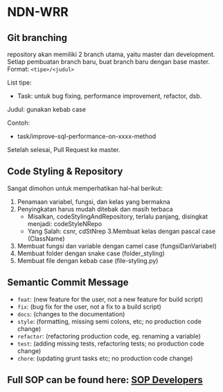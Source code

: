 # NDN-WRR

## Git branching
repository akan memiliki 2 branch utama, yaitu master dan development.
Setiap pembuatan branch baru, buat branch baru dengan base master.
Format: `<tipe>/<judul>`

List tipe:

-   Task: untuk bug fixing, performance improvement, refactor, dsb.

Judul: gunakan kebab case

Contoh:

-   task/improve-sql-performance-on-xxxx-method

Setelah selesai, Pull Request ke master.

## Code Styling & Repository

Sangat dimohon untuk memperhatikan hal-hal berikut:

1. Penamaan variabel, fungsi, dan kelas yang bermakna
2. Penyingkatan harus mudah ditebak dan masih terbaca
    - Misalkan, codeStylingAndRepository, terlalu panjang, disingkat menjadi: codeStyleNRepo
    - Yang Salah: csnr, cdStNrep
      3.Membuat kelas dengan pascal case (ClassName)
3. Membuat fungsi dan variable dengan camel case (fungsiDanVariabel)
4. Membuat folder dengan snake case (folder_styling)
5. Membuat file dengan kebab case (file-styling.py)

## Semantic Commit Message

-   `feat`: (new feature for the user, not a new feature for build script)
-   `fix`: (bug fix for the user, not a fix to a build script)
-   `docs`: (changes to the documentation)
-   `style`: (formatting, missing semi colons, etc; no production code change)
-   `refactor`: (refactoring production code, eg. renaming a variable)
-   `test`: (adding missing tests, refactoring tests; no production code change)
-   `chore`: (updating grunt tasks etc; no production code change)

## Full SOP can be found here: [SOP Developers](https://docs.google.com/document/d/12Ko3DKYiEBoLxn1Z0gpVBmrNwEv4rm6LfWiPOCkqy00/edit#)
